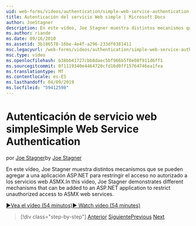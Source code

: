 ```yaml
---
uid: web-forms/videos/authentication/simple-web-service-authentication
title: Autenticación del servicio Web simple | Microsoft Docs
author: JoeStagner
description: En este vídeo, Joe Stagner muestra distintos mecanismos que se pueden agregar a una aplicación ASP.NET para restringir el acceso no autorizado a los servicios web ASMX...
ms.author: riande
ms.date: 09/16/2010
ms.assetid: 3b186578-16be-4e4f-a296-233df0381411
msc.legacyurl: /web-forms/videos/authentication/simple-web-service-authentication
msc.type: video
ms.openlocfilehash: b38bb41727cbb8daec5bf966b5f0e08f911d6ff1
ms.sourcegitcommit: 0f1119340e4464720cfd16d0ff15764746ea1fea
ms.translationtype: MT
ms.contentlocale: es-ES
ms.lasthandoff: 04/09/2019
ms.locfileid: "59412598"
---
```

# <a name="simple-web-service-authentication"></a><span data-ttu-id="945b2-103">Autenticación de servicio web simple</span><span class="sxs-lookup"><span data-stu-id="945b2-103">Simple Web Service Authentication</span></span>

<span data-ttu-id="945b2-104">por [Joe Stagner](https://github.com/JoeStagner)</span><span class="sxs-lookup"><span data-stu-id="945b2-104">by [Joe Stagner](https://github.com/JoeStagner)</span></span>

<span data-ttu-id="945b2-105">En este vídeo, Joe Stagner muestra distintos mecanismos que se pueden agregar a una aplicación ASP.NET para restringir el acceso no autorizado a los servicios web ASMX.</span><span class="sxs-lookup"><span data-stu-id="945b2-105">In this video, Joe Stagner demonstrates different mechanisms that can be added to an ASP.NET application to restrict unauthorized access to ASMX web services.</span></span>

[<span data-ttu-id="945b2-106">&#9654;Vea el vídeo (54 minutos)</span><span class="sxs-lookup"><span data-stu-id="945b2-106">&#9654; Watch video (54 minutes)</span></span>](https://channel9.msdn.com/Blogs/ASP-NET-Site-Videos/simple-web-service-authentication)

> [!div class="step-by-step"]
> <span data-ttu-id="945b2-107">[Anterior](implement-the-registration-verification-pattern.md)
> [Siguiente](creating-inactive-users.md)</span><span class="sxs-lookup"><span data-stu-id="945b2-107">[Previous](implement-the-registration-verification-pattern.md)
[Next](creating-inactive-users.md)</span></span>
